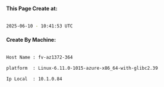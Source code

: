
   
#### This Page Create at:

```bash

2025-06-10 - 10:41:53 UTC

```

#### Create By Machine:

```bash

Host Name : fv-az1372-364

platform  : Linux-6.11.0-1015-azure-x86_64-with-glibc2.39

Ip Local  : 10.1.0.84

```

